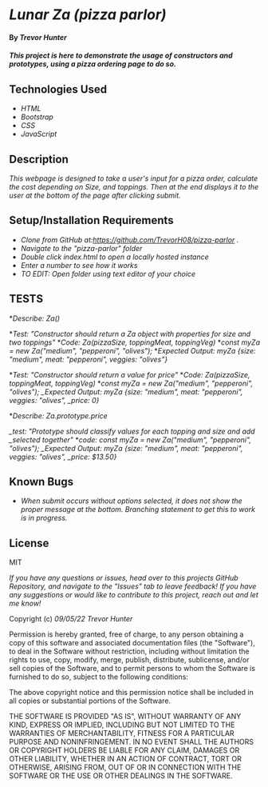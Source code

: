 # _Lunar Za (pizza parlor)_

#### By _Trevor Hunter_

#### _This project is here to demonstrate the usage of constructors and prototypes, using a pizza ordering page to do so._

## Technologies Used

* _HTML_
* _Bootstrap_
* _CSS_
* _JavaScript_

## Description

_This webpage is designed to take a user's input for a pizza order, calculate the cost depending on Size, and toppings. Then at the end displays it to the user at the bottom of the page after clicking submit._

## Setup/Installation Requirements

* _Clone from GitHub at:https://github.com/TrevorH08/pizza-parlor ._
* _Navigate to the "pizza-parlor" folder_
* _Double click index.html to open a locally hosted instance_
* _Enter a number to see how it works_
* _TO EDIT: Open folder using text editor of your choice_


## TESTS

*_Describe: Za()_

*_Test: "Constructor should return a Za object with properties for size and two toppings"_
*_Code: Za(pizzaSize, toppingMeat, toppingVeg)_
*_const myZa = new Za("medium", "pepperoni", "olives");_
*_Expected Output: myZa {size: "medium", meat: "pepperoni", veggies: "olives"}_

*_Test: "Constructor should return a value for price"_
*_Code: Za(pizzaSize, toppingMeat, toppingVeg)_
*_const myZa = new Za("medium", "pepperoni", "olives");_
*_Expected Output: myZa {size: "medium", meat: "pepperoni", veggies: "olives", _*_price: 0}_

*_Describe: Za.prototype.price_

*_test: "Prototype should classify values for each topping and size and add _*_selected together"_
*_code: const myZa = new Za("medium", "pepperoni", "olives");_
*_Expected Output: myZa {size: "medium", meat: "pepperoni", veggies: "olives", _*_price: $13.50}_



## Known Bugs

* _When submit occurs without options selected, it does not show the proper message at the bottom. Branching statement to get this to work is in progress._

## License

MIT

_If you have any questions or issues, head over to this projects GitHub Repository, and navigate to the "Issues" tab to leave feedback! If you have any suggestions or would like to contribute to this project, reach out and let me know!_

Copyright (c) _09/05/22_ _Trevor Hunter_

Permission is hereby granted, free of charge, to any person obtaining a copy of this software and associated documentation files (the "Software"), to deal in the Software without restriction, including without limitation the rights to use, copy, modify, merge, publish, distribute, sublicense, and/or sell copies of the Software, and to permit persons to whom the Software is furnished to do so, subject to the following conditions:

The above copyright notice and this permission notice shall be included in all copies or substantial portions of the Software.

THE SOFTWARE IS PROVIDED "AS IS", WITHOUT WARRANTY OF ANY KIND, EXPRESS OR IMPLIED, INCLUDING BUT NOT LIMITED TO THE WARRANTIES OF MERCHANTABILITY, FITNESS FOR A PARTICULAR PURPOSE AND NONINFRINGEMENT. IN NO EVENT SHALL THE AUTHORS OR COPYRIGHT HOLDERS BE LIABLE FOR ANY CLAIM, DAMAGES OR OTHER LIABILITY, WHETHER IN AN ACTION OF CONTRACT, TORT OR OTHERWISE, ARISING FROM, OUT OF OR IN CONNECTION WITH THE SOFTWARE OR THE USE OR OTHER DEALINGS IN THE SOFTWARE.